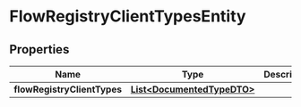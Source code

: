 
# FlowRegistryClientTypesEntity

## Properties
Name | Type | Description | Notes
------------ | ------------- | ------------- | -------------
**flowRegistryClientTypes** | [**List&lt;DocumentedTypeDTO&gt;**](DocumentedTypeDTO.md) |  |  [optional]



